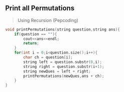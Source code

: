 ## Print all Permutations

> Using Recursion (Pepcoding)

```cpp
void printPermutations(string question,string ans){
	if(question == ""){
		cout<<ans<<endl;
		return;
	}
	for(int i = 0;i<question.size();i++){
		char ch = question[i];
		string left = question.substr(0,i);
		string right = question.substr(i+1);
		string newQues = left + right;
		printPermutations(newQues,ans + ch);
	}
}
```

